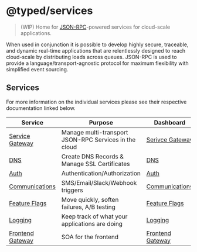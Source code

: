# @typed/services

> (WIP) Home for [JSON-RPC](https://www.jsonrpc.org/specification)-powered services for cloud-scale applications.

When used in conjunction it is possible to develop highly secure, traceable, and dynamic real-time applications that
are relentlessly designed to reach cloud-scale by distributing loads across queues. JSON-RPC is used to provide 
a language/transport-agnostic protocol for maximum flexibility with simplified event sourcing.

## Services

For more information on the individual services please see their respective documentation linked below.

| Service | Purpose | Dashboard |
| ------- | ------- | --------- |
| [Service Gateway](./applications/service-gateway-service/readme.md) | Manage multi-transport JSON-RPC Services in the cloud | [Serivce Gateway](./applications/service-gateway-dashboard/readme.md) |
| [DNS](./applications/dns-service/readme.md) | Create DNS Records & Manage SSL Certificates | [DNS](./applications/dns-dashboard/readme.md) |
| [Auth](./applications/auth-service/readme.md) | Authentication/Authorization | [Auth](./applications/auth-dashboard/readme.md) |
| [Communications](./applications/communications-service/readme.md) | SMS/Email/Slack/Webhook triggers | [Communications](./applications/communications-dashboard/readme.md) |
| [Feature Flags](./applications/feature-flag-service/readme.md) | Move quickly, soften failures, A/B testing | [Feature Flags](./applications/communications-dashboard/readme.md) |
| [Logging](./applications/log-service/readme.md) | Keep track of what your applications are doing | [Logging](./applications/log-dashboard/readme.md) |
| [Frontend Gateway](./applications/frontend-gateway-service/readme.md) | SOA for the frontend | [Frontend Gateway](./applications/frontend-gateway-dashboard/readme.md)
